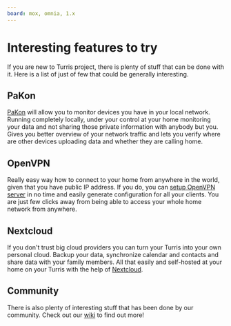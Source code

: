 ```yaml
---
board: mox, omnia, 1.x
---
```

# Interesting features to try

If you are new to Turris project, there is plenty of stuff that can be done with
it. Here is a list of just of few that could be generally interesting.

## PaKon

[PaKon](apps/pakon.md) will allow you to monitor devices you have in your local
network. Running completely locally, under your control at your home monitoring
your data and not sharing those private information with anybody but you. Gives
you better overview of your network traffic and lets you verify where are other
devices uploading data and whether they are calling home.

## OpenVPN

Really easy way how to connect to your home from anywhere in the world, given
that you have public IP address. If you do, you can [setup OpenVPN
server](apps/openvpn-server/openvpn.md) in no time and easily generate configuration
for all your clients. You are just few clicks away from being able to access
your whole home network from anywhere.

## Nextcloud

If you don't trust big cloud providers you can turn your Turris into your own
personal cloud. Backup your data, synchronize calendar and contacts and share
data with your family members. All that easily and self-hosted at your home on
your Turris with the help of [Nextcloud](../geek/nextcloud/nextcloud.md).

## Community

There is also plenty of interesting stuff that has been done by our community.
Check out our [wiki](https://wiki.turris.cz/doc/cs/public/start) to find out
more!
